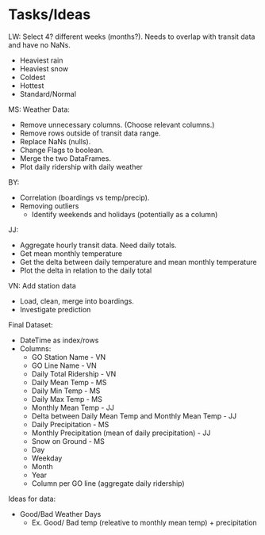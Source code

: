 # Tasks/Ideas
LW: Select 4? different weeks (months?). Needs to overlap with transit data and have no NaNs.
- Heaviest rain
- Heaviest snow
- Coldest
- Hottest
- Standard/Normal

MS: Weather Data:
- Remove unnecessary columns. (Choose relevant columns.)
- Remove rows outside of transit data range.
- Replace NaNs (nulls).
- Change Flags to boolean.
- Merge the two DataFrames.
- Plot daily ridership with daily weather

BY: 
- Correlation (boardings vs temp/precip).
- Removing outliers
  - Identify weekends and holidays (potentially as a column)

JJ: 
- Aggregate hourly transit data. Need daily totals.
- Get mean monthly temperature 
- Get the delta between daily temperature and mean monthly temperature
- Plot the delta in relation to the daily total

VN: Add station data
- Load, clean, merge into boardings.
- Investigate prediction


Final Dataset:
- DateTime as index/rows
- Columns:
  - GO Station Name - VN 
  - GO Line Name - VN 
  - Daily Total Ridership - VN
  - Daily Mean Temp - MS
  - Daily Min Temp - MS 
  - Daily Max Temp - MS 
  - Monthly Mean Temp - JJ
  - Delta between Daily Mean Temp and Monthly Mean Temp - JJ
  - Daily Precipitation - MS
  - Monthly Precipitation (mean of daily precipitation) - JJ
  - Snow on Ground - MS
  - Day
  - Weekday
  - Month
  - Year
  - Column per GO line (aggregate daily ridership)
  
Ideas for data:
- Good/Bad Weather Days
  - Ex. Good/ Bad temp (releative to monthly mean temp) + precipitation
